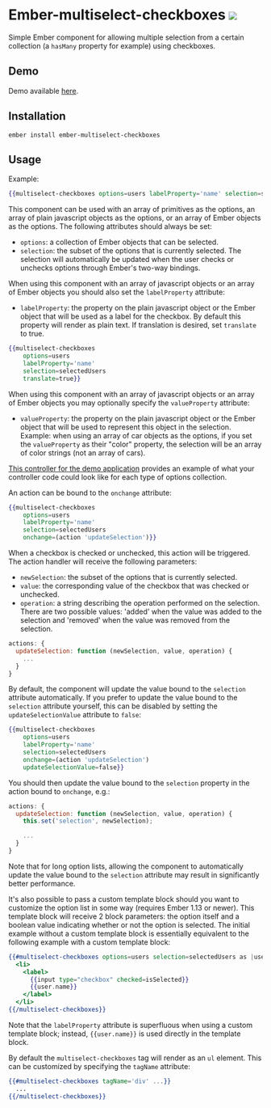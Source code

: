 # Ember-multiselect-checkboxes [![](https://travis-ci.org/RSSchermer/ember-multiselect-checkboxes.svg?branch=master)](https://travis-ci.org/RSSchermer/ember-multiselect-checkboxes)

Simple Ember component for allowing multiple selection from a certain collection (a `hasMany` property for example)
using checkboxes.

## Demo
Demo available [here](https://rsschermer.github.io/ember-multiselect-checkboxes/).

## Installation

`ember install ember-multiselect-checkboxes`

## Usage

Example:

``` handlebars
{{multiselect-checkboxes options=users labelProperty='name' selection=selectedUsers}}
```

This component can be used with an array of primitives as the options, an array of plain javascript objects as the
options, or an array of Ember objects as the options. The following attributes should always be set:

* `options`: a collection of Ember objects that can be selected.
* `selection`: the subset of the options that is currently selected. The selection will automatically be updated when
  the user checks or unchecks options through Ember's two-way bindings.

When using this component with an array of javascript objects or an array of Ember objects you should also set the
`labelProperty` attribute:

* `labelProperty`: the property on the plain javascript object or the Ember object that will be used as a label for the
  checkbox.  By default this property will render as plain text.  If translation is desired, set `translate` to true.

```handlebars
{{multiselect-checkboxes
    options=users
    labelProperty='name'
    selection=selectedUsers
    translate=true}}
```

When using this component with an array of javascript objects or an array of Ember objects you may optionally specify
the `valueProperty` attribute:

* `valueProperty`: the property on the plain javascript object or the Ember object that will be used to represent this
  object in the selection. Example: when using an array of car objects as the options, if you set the `valueProperty`
  as their "color" property, the selection will be an array of color strings (not an array of cars).

[This controller for the demo application](https://github.com/RSSchermer/ember-multiselect-checkboxes/blob/gh-pages/demo-app/app/controllers/application.js)
provides an example of what your controller code could look like for each type of options collection.

An action can be bound to the `onchange` attribute:

```handlebars
{{multiselect-checkboxes
    options=users
    labelProperty='name'
    selection=selectedUsers
    onchange=(action 'updateSelection')}}
```

When a checkbox is checked or unchecked, this action will be triggered. The action handler will receive the following
parameters:

* `newSelection`: the subset of the options that is currently selected.
* `value`: the corresponding value of the checkbox that was checked or unchecked.
* `operation`: a string describing the operation performed on the selection. There are two possible values: 'added' when
  the value was added to the selection and 'removed' when the value was removed from the selection.

```js
actions: {
  updateSelection: function (newSelection, value, operation) {
    ...
  }
}
```

By default, the component will update the value bound to the `selection` attribute automatically. If you prefer to
update the value bound to the `selection` attribute yourself, this can be disabled by setting the `updateSelectionValue`
attribute to `false`:

```handlebars
{{multiselect-checkboxes
    options=users
    labelProperty='name'
    selection=selectedUsers
    onchange=(action 'updateSelection')
    updateSelectionValue=false}}
```

You should then update the value bound to the `selection` property in the action bound to `onchange`, e.g.:

```js
actions: {
  updateSelection: function (newSelection, value, operation) {
    this.set('selection', newSelection);

    ...
  }
}
```

Note that for long option lists, allowing the component to automatically update the value bound to the `selection`
attribute may result in significantly better performance.

It's also possible to pass a custom template block should you want to customize the option list in some way (requires
Ember 1.13 or newer). This template block will receive 2 block parameters: the option itself and a boolean value
indicating whether or not the option is selected. The initial example without a custom template block is essentially
equivalent to the following example with a custom template block:

```handlebars
{{#multiselect-checkboxes options=users selection=selectedUsers as |user isSelected|}}
  <li>
    <label>
      {{input type="checkbox" checked=isSelected}}
      {{user.name}}
    </label>
  </li>
{{/multiselect-checkboxes}}
```

Note that the `labelProperty` attribute is superfluous when using a custom template block; instead, `{{user.name}}` is
used directly in the template block.

By default the `multiselect-checkboxes` tag will render as an `ul` element. This can be customized by specifying the
`tagName` attribute:

```handlebars
{{#multiselect-checkboxes tagName='div' ...}}
  ...
{{/multiselect-checkboxes}}
```
